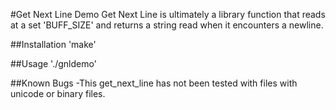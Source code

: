 #Get Next Line Demo
Get Next Line is ultimately a library function that reads at a set 'BUFF_SIZE' and returns a string read when it encounters a newline.

##Installation
'make'

##Usage
'./gnldemo'

##Known Bugs
-This get_next_line has not been tested with files with unicode or binary files.
